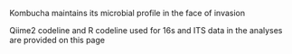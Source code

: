 Kombucha maintains its microbial profile in the face of invasion

Qiime2 codeline and R codeline used for 16s and ITS data in the analyses are provided on this page
